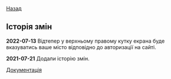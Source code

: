 [Назад](/service)
## Історія змін

**2022-07-13** Відтепер у верхньому правому кутку екрана буде вказуватись ваше місто відповідно до авторизації на сайті.

**2021-07-21** Додали історію змін.


[Документація](/service/doc/?cid=folding)
